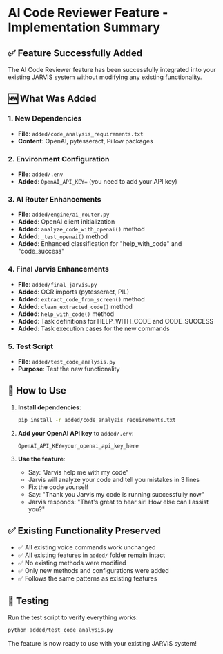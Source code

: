 # AI Code Reviewer Feature - Implementation Summary

## ✅ Feature Successfully Added

The AI Code Reviewer feature has been successfully integrated into your existing JARVIS system without modifying any existing functionality.

## 🆕 What Was Added

### 1. New Dependencies
- **File**: `added/code_analysis_requirements.txt`
- **Content**: OpenAI, pytesseract, Pillow packages

### 2. Environment Configuration
- **File**: `added/.env` 
- **Added**: `OpenAI_API_KEY=` (you need to add your API key)

### 3. AI Router Enhancements
- **File**: `added/engine/ai_router.py`
- **Added**: OpenAI client initialization
- **Added**: `analyze_code_with_openai()` method
- **Added**: `_test_openai()` method
- **Added**: Enhanced classification for "help_with_code" and "code_success"

### 4. Final Jarvis Enhancements
- **File**: `added/final_jarvis.py`
- **Added**: OCR imports (pytesseract, PIL)
- **Added**: `extract_code_from_screen()` method
- **Added**: `clean_extracted_code()` method  
- **Added**: `help_with_code()` method
- **Added**: Task definitions for HELP_WITH_CODE and CODE_SUCCESS
- **Added**: Task execution cases for the new commands

### 5. Test Script
- **File**: `added/test_code_analysis.py`
- **Purpose**: Test the new functionality

## 🔧 How to Use

1. **Install dependencies**:
   ```bash
   pip install -r added/code_analysis_requirements.txt
   ```

2. **Add your OpenAI API key** to `added/.env`:
   ```
   OpenAI_API_KEY=your_openai_api_key_here
   ```

3. **Use the feature**:
   - Say: "Jarvis help me with my code"
   - Jarvis will analyze your code and tell you mistakes in 3 lines
   - Fix the code yourself
   - Say: "Thank you Jarvis my code is running successfully now"
   - Jarvis responds: "That's great to hear sir! How else can I assist you?"

## ✅ Existing Functionality Preserved

- ✅ All existing voice commands work unchanged
- ✅ All existing features in `added/` folder remain intact
- ✅ No existing methods were modified
- ✅ Only new methods and configurations were added
- ✅ Follows the same patterns as existing features

## 🧪 Testing

Run the test script to verify everything works:
```bash
python added/test_code_analysis.py
```

The feature is now ready to use with your existing JARVIS system!
